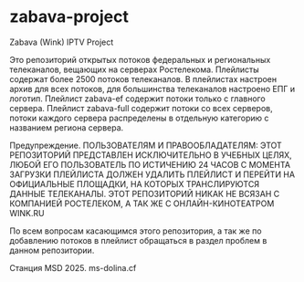 # zabava-project
Zabava (Wink) IPTV Project

Это репозиторий открытых потоков федеральных и региональных телеканалов, вещающих на серверах Ростелекома. Плейлисты содержат более 2500 потоков телеканалов. В плейлистах настроен архив для всех потоков, для большинства телеканалов настроено ЕПГ и логотип. Плейлист zabava-ef содержит потоки только с главного сервера. Плейлист zabava-full содержит потоки со всех серверов, потоки каждого сервера распределены в отдельную категорию с названием региона сервера.

Предупреждение. ПОЛЬЗОВАТЕЛЯМ И ПРАВООБЛАДАТЕЛЯМ: ЭТОТ РЕПОЗИТОРИЙ ПРЕДСТАВЛЕН ИСКЛЮЧИТЕЛЬНО В УЧЕБНЫХ ЦЕЛЯХ, ЛЮБОЙ ЕГО ПОЛЬЗОВАТЕЛЬ ПО ИСТИЧЕНИЮ 24 ЧАСОВ С МОМЕНТА ЗАГРУЗКИ ПЛЕЙЛИСТА ДОЛЖЕН УДАЛИТЬ ПЛЕЙЛИСТ И ПЕРЕЙТИ НА ОФИЦИАЛЬНЫЕ ПЛОЩАДКИ, НА КОТОРЫХ ТРАНСЛИРУЮТСЯ ДАННЫЕ ТЕЛЕКАНАЛЫ. ЭТОТ РЕПОЗИТОРИЙ НИКАК НЕ ВСЯЗАН С КОМПАНИЕЙ РОСТЕЛЕКОМ, А ТАК ЖЕ С ОНЛАЙН-КИНОТЕАТРОМ WINK.RU

По всем вопросам касающимся этого репозитория, а так же по добавлению потоков в плейлист обращаться в раздел проблем в данном репозитории.

Станция MSD 2025. ms-dolina.cf
